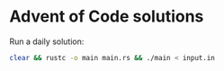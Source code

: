 # Advent of Code solutions

Run a daily solution:

```sh
clear && rustc -o main main.rs && ./main < input.in
```
